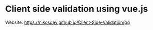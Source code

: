 # Client side validation using vue.js
 Website:
https://nikosdev.github.io/Client-Side-Validation/gg
